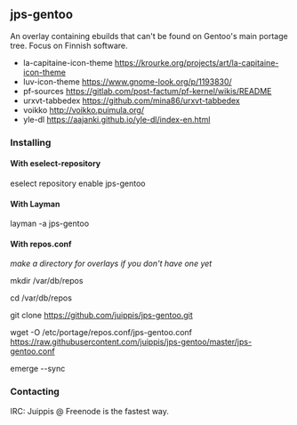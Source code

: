 ## jps-gentoo

An overlay containing ebuilds that can't be found on Gentoo's main portage tree. Focus on Finnish software. 

 - la-capitaine-icon-theme https://krourke.org/projects/art/la-capitaine-icon-theme
 - luv-icon-theme https://www.gnome-look.org/p/1193830/
 - pf-sources https://gitlab.com/post-factum/pf-kernel/wikis/README
 - urxvt-tabbedex https://github.com/mina86/urxvt-tabbedex
 - voikko http://voikko.puimula.org/
 - yle-dl https://aajanki.github.io/yle-dl/index-en.html

### Installing
#### With eselect-repository
eselect repository enable jps-gentoo


#### With Layman
layman -a jps-gentoo


#### With repos.conf
*make a directory for overlays if you don't have one yet* 

mkdir /var/db/repos

cd /var/db/repos

git clone https://github.com/juippis/jps-gentoo.git

wget -O /etc/portage/repos.conf/jps-gentoo.conf https://raw.githubusercontent.com/juippis/jps-gentoo/master/jps-gentoo.conf

emerge --sync


### Contacting
IRC: Juippis @ Freenode is the fastest way. 

